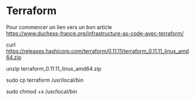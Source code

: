 
# Terraform

Pour commencer un lien vers un bon article  
https://www.duchess-france.org/infrastructure-as-code-avec-terraform/

curl https://releases.hashicorp.com/terraform/0.11.11/terraform_0.11.11_linux_amd64.zip

unzip terraform_0.11.11_linux_amd64.zip

sudo cp terraform /usr/local/bin

sudo chmod +x /usr/local/bin


